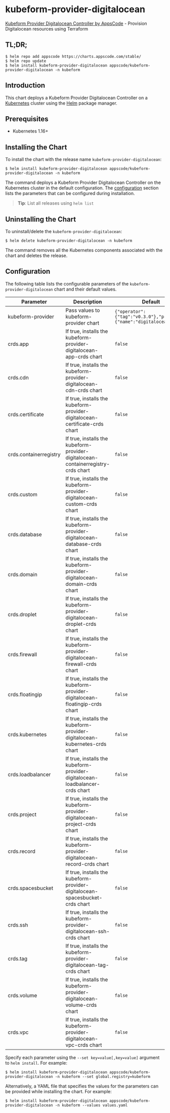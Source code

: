 # kubeform-provider-digitalocean

[Kubeform Provider Digitalocean Controller by AppsCode](https://github.com/kubeform) - Provision Digitalocean resources using Terraform

## TL;DR;

```console
$ helm repo add appscode https://charts.appscode.com/stable/
$ helm repo update
$ helm install kubeform-provider-digitalocean appscode/kubeform-provider-digitalocean -n kubeform
```

## Introduction

This chart deploys a Kubeform Provider Digitalocean Controller on a [Kubernetes](http://kubernetes.io) cluster using the [Helm](https://helm.sh) package manager.

## Prerequisites

- Kubernetes 1.16+

## Installing the Chart

To install the chart with the release name `kubeform-provider-digitalocean`:

```console
$ helm install kubeform-provider-digitalocean appscode/kubeform-provider-digitalocean -n kubeform
```

The command deploys a Kubeform Provider Digitalocean Controller on the Kubernetes cluster in the default configuration. The [configuration](#configuration) section lists the parameters that can be configured during installation.

> **Tip**: List all releases using `helm list`

## Uninstalling the Chart

To uninstall/delete the `kubeform-provider-digitalocean`:

```console
$ helm delete kubeform-provider-digitalocean -n kubeform
```

The command removes all the Kubernetes components associated with the chart and deletes the release.

## Configuration

The following table lists the configurable parameters of the `kubeform-provider-digitalocean` chart and their default values.

|       Parameter        |                                    Description                                    |                              Default                               |
|------------------------|-----------------------------------------------------------------------------------|--------------------------------------------------------------------|
| kubeform-provider      | Pass values to kubeform-provider chart                                            | `{"operator":{"tag":"v0.3.0"},"provider":{"name":"digitalocean"}}` |
| crds.app               | If true, installs the kubeform-provider-digitalocean-app-crds chart               | `false`                                                            |
| crds.cdn               | If true, installs the kubeform-provider-digitalocean-cdn-crds chart               | `false`                                                            |
| crds.certificate       | If true, installs the kubeform-provider-digitalocean-certificate-crds chart       | `false`                                                            |
| crds.containerregistry | If true, installs the kubeform-provider-digitalocean-containerregistry-crds chart | `false`                                                            |
| crds.custom            | If true, installs the kubeform-provider-digitalocean-custom-crds chart            | `false`                                                            |
| crds.database          | If true, installs the kubeform-provider-digitalocean-database-crds chart          | `false`                                                            |
| crds.domain            | If true, installs the kubeform-provider-digitalocean-domain-crds chart            | `false`                                                            |
| crds.droplet           | If true, installs the kubeform-provider-digitalocean-droplet-crds chart           | `false`                                                            |
| crds.firewall          | If true, installs the kubeform-provider-digitalocean-firewall-crds chart          | `false`                                                            |
| crds.floatingip        | If true, installs the kubeform-provider-digitalocean-floatingip-crds chart        | `false`                                                            |
| crds.kubernetes        | If true, installs the kubeform-provider-digitalocean-kubernetes-crds chart        | `false`                                                            |
| crds.loadbalancer      | If true, installs the kubeform-provider-digitalocean-loadbalancer-crds chart      | `false`                                                            |
| crds.project           | If true, installs the kubeform-provider-digitalocean-project-crds chart           | `false`                                                            |
| crds.record            | If true, installs the kubeform-provider-digitalocean-record-crds chart            | `false`                                                            |
| crds.spacesbucket      | If true, installs the kubeform-provider-digitalocean-spacesbucket-crds chart      | `false`                                                            |
| crds.ssh               | If true, installs the kubeform-provider-digitalocean-ssh-crds chart               | `false`                                                            |
| crds.tag               | If true, installs the kubeform-provider-digitalocean-tag-crds chart               | `false`                                                            |
| crds.volume            | If true, installs the kubeform-provider-digitalocean-volume-crds chart            | `false`                                                            |
| crds.vpc               | If true, installs the kubeform-provider-digitalocean-vpc-crds chart               | `false`                                                            |


Specify each parameter using the `--set key=value[,key=value]` argument to `helm install`. For example:

```console
$ helm install kubeform-provider-digitalocean appscode/kubeform-provider-digitalocean -n kubeform --set global.registry=kubeform
```

Alternatively, a YAML file that specifies the values for the parameters can be provided while
installing the chart. For example:

```console
$ helm install kubeform-provider-digitalocean appscode/kubeform-provider-digitalocean -n kubeform --values values.yaml
```
